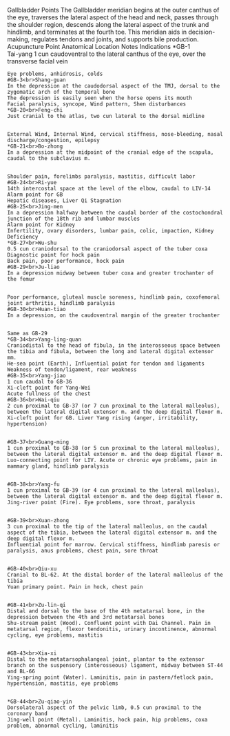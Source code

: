 Gallbladder Points
The Gallbladder meridian begins at the outer canthus of the eye, traverses the lateral aspect of the head and neck, passes through the shoulder region, descends along the lateral aspect of the trunk and hindlimb, and terminates at the fourth toe. This meridian aids in decision-making, regulates tendons and joints, and supports bile production.
Acupuncture Point
	Anatomical Location
	Notes
	Indications
	*GB-1<br>Tai-yang
	1 cun caudoventral to the lateral canthus of the eye, over the transverse facial vein
	
	
	Eye problems, anhidrosis, colds
	#GB-3<br>Shang-guan
	In the depression at the caudodorsal aspect of the TMJ, dorsal to the zygomatic arch of the temporal bone
	The depression is easily seen when the horse opens its mouth
	Facial paralysis, syncope, Wind pattern, Shen disturbances
	*GB-20<br>Feng-chi
	Just cranial to the atlas, two cun lateral to the dorsal midline
	
	
	External Wind, Internal Wind, cervical stiffness, nose-bleeding, nasal discharge/congestion, epilepsy
	*GB-21<br>Bo-zhong
	In a depression at the midpoint of the cranial edge of the scapula, caudal to the subclavius m.
	
	
	Shoulder pain, forelimbs paralysis, mastitis, difficult labor
	#GB-24<br>Ri-yue
	14th intercostal space at the level of the elbow, caudal to LIV-14
	Alarm point for GB
	Hepatic diseases, Liver Qi Stagnation
	#GB-25<br>Jing-men
	In a depression halfway between the caudal border of the costochondral junction of the 18th rib and lumbar muscles
	Alarm point for Kidney
	Infertility, ovary disorders, lumbar pain, colic, impaction, Kidney Deficiency
	*GB-27<br>Wu-shu
	0.5 cun craniodorsal to the craniodorsal aspect of the tuber coxa
	Diagnostic point for hock pain
	Back pain, poor performance, hock pain
	#GB-29<br>Ju-liao
	In a depression midway between tuber coxa and greater trochanter of the femur
	
	
	Poor performance, gluteal muscle soreness, hindlimb pain, coxofemoral joint arthritis, hindlimb paralysis
	#GB-30<br>Huan-tiao
	In a depression, on the caudoventral margin of the greater trochanter
	
	
	Same as GB-29
	*GB-34<br>Yang-ling-quan
	Craniodistal to the head of fibula, in the interosseous space between the tibia and fibula, between the long and lateral digital extensor mm.
	He-sea point (Earth), Influential point for tendon and ligaments
	Weakness of tendon/ligament, rear weakness
	#GB-35<br>Yang-jiao
	1 cun caudal to GB-36
	Xi-cleft point for Yang-Wei
	Acute fullness of the chest
	#GB-36<br>Wai-qiu
	2 cun proximal to GB-37 (or 7 cun proximal to the lateral malleolus), between the lateral digital extensor m. and the deep digital flexor m.
	Xi-cleft point for GB. Liver Yang rising (anger, irritability, hypertension)
	
	
	#GB-37<br>Guang-ming
	1 cun proximal to GB-38 (or 5 cun proximal to the lateral malleolus), between the lateral digital extensor m. and the deep digital flexor m.
	Luo-connecting point for LIV. Acute or chronic eye problems, pain in mammary gland, hindlimb paralysis
	
	
	#GB-38<br>Yang-fu
	1 cun proximal to GB-39 (or 4 cun proximal to the lateral malleolus), between the lateral digital extensor m. and the deep digital flexor m.
	Jing-river point (Fire). Eye problems, sore throat, paralysis
	
	
	#GB-39<br>Xuan-zhong
	3 cun proximal to the tip of the lateral malleolus, on the caudal aspect of the tibia, between the lateral digital extensor m. and the deep digital flexor m.
	Influential point for marrow. Cervical stiffness, hindlimb paresis or paralysis, anus problems, chest pain, sore throat
	
	
	#GB-40<br>Qiu-xu
	Cranial to BL-62. At the distal border of the lateral malleolus of the tibia
	Yuan primary point. Pain in hock, chest pain
	
	
	#GB-41<br>Zu-lin-qi
	Distal and dorsal to the base of the 4th metatarsal bone, in the depression between the 4th and 3rd metatarsal bones
	Shu-stream point (Wood). Confluent point with Dai Channel. Pain in metatarsal region, flexor tendonitis, urinary incontinence, abnormal cycling, eye problems, mastitis
	
	
	#GB-43<br>Xia-xi
	Distal to the metatarsophalangeal joint, plantar to the extensor branch on the suspensory (interosseous) ligament, midway between ST-44 and BL-66
	Ying-spring point (Water). Laminitis, pain in pastern/fetlock pain, hypertension, mastitis, eye problems
	
	
	*GB-44<br>Zu-qiao-yin
	Dorsolateral aspect of the pelvic limb, 0.5 cun proximal to the coronary band
	Jing-well point (Metal). Laminitis, hock pain, hip problems, coxa problem, abnormal cycling, laminitis